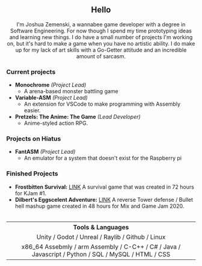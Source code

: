 <p align='center'>
</p>

<h2 align="center">Hello</h2>
<p align='center'>I'm Joshua Zemenski, a wannabee game developer with a degree in Software Engineering. For now though I spend my time prototyping ideas and learning new things. I do have a small number of projects I'm working on, but it's hard to make a game when you have no artistic ability. I do make up for my lack of art skills with a Go-Getter attitude and an incredible amount of sarcasm.</p>

### Current projects
- **Monochrome** *(Project Lead)*
   - A arena-based monster battling game
- **Variable-ASM** *(Project Lead)*
   - An extension for VSCode to make programming with Assembly easier.
- **Pretzels: The Anime: The Game** *(Lead Developer)*
   - Anime-styled action RPG.

### Projects on Hiatus
- **FantASM** *(Project Lead)*
   - An emulator for a system that doesn't exist for the Raspberry pi

### Finished Projects
- **Frostbitten Survival:** [LINK](https://szyfr.itch.io/frostbitten-survival) A survival game that was created in 72 hours for KJam #1.
- **Dilbert's Eggscelent Adventure:** [LINK](https://szyfr.itch.io/dilberts-eggscelent-adventure) A reverse Tower defense / Bullet hell mashup game created in 48 hours for Mix and Game Jam 2020.  <br><br>


<table align=center>
   <tr>
      <th> Tools & Languages </th>
   </tr>
   <tr>
      <td align=center> Unity / Godot / Unreal / Raylib / Github / Linux </td>
   </tr>
   <tr>
      <td align=center> x86_64 Assebmly / arm Assembly / C-C++ / C# / Java / Javascript / Python / SQL / MySQL / HTML / CSS </td>
   </tr>
</table>


